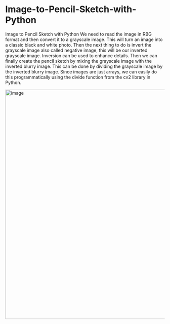 # Image-to-Pencil-Sketch-with-Python
Image to Pencil Sketch with Python
We need to read the image in RBG format and then convert it to a grayscale image.
This will turn an image into a classic black and white photo. 
Then the next thing to do is invert the grayscale image also called negative image, this will be our inverted grayscale image.
Inversion can be used to enhance details. Then we can finally create the pencil sketch by mixing the grayscale image with the inverted blurry image.
This can be done by dividing the grayscale image by the inverted blurry image. 
Since images are just arrays, we can easily do this programmatically using the divide function from the cv2 library in Python.

<img width="725" alt="image" src="https://github.com/ishitapatil08/Image-to-Pencil-Sketch-with-Python/assets/118566917/13736e8d-5b17-41a6-9637-564e4c033333">
